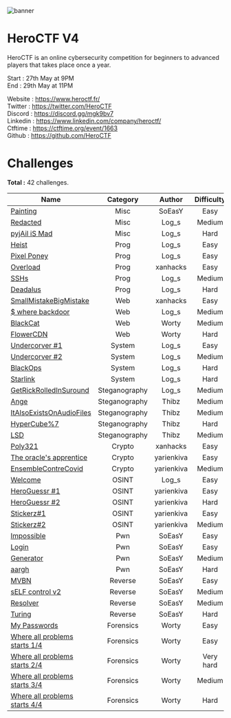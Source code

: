 ![banner](https://pbs.twimg.com/profile_banners/815907006708060160/1586530306/1500x500)

# HeroCTF V4

HeroCTF is an online cybersecurity competition for beginners to advanced players that takes place once a year.

Start : 27th May at 9PM<br>
End : 29th May at 11PM

Website : https://www.heroctf.fr/<br>
Twitter : https://twitter.com/HeroCTF<br>
Discord : https://discord.gg/mgk9bv7<br>
Linkedin : https://www.linkedin.com/company/heroctf/<br>
Ctftime : https://ctftime.org/event/1663<br>
Github : https://github.com/HeroCTF

# Challenges

**Total :** 42 challenges.

| Name                                                                    | Category      | Author     | Difficulty  | Done |
|-------------------------------------------------------------------------|:-------------:|:----------:|:-----------:|:----:|
| [Painting](Misc/Painting)                                               | Misc          | SoEasY     | Easy        |  ✅  |
| [Redacted](Misc/Redacted/)                                              | Misc          | Log\_s     | Medium      |  ✅  |
| [pyjAil iS Mad](Misc/pyjAil_iS_Mad/)                                    | Misc          | Log\_s     | Hard        |  ✅  |
| [Heist](Prog/heist/)                                                    | Prog          | Log\_s     | Easy        |  ✅  |
| [Pixel Poney](Prog/pixel_poney/)                                        | Prog          | Log\_s     | Easy        |  ✅  |
| [Overload](Prog/Overload/)                                              | Prog          | xanhacks   | Easy        |  ✅  |
| [SSHs](Prog/SSHs/)                                                      | Prog          | Log\_s     | Medium      |  ✅  |
| [Deadalus](Prog/deadalus/)                                              | Prog          | Log\_s     | Hard        |  ✅  |
| [SmallMistakeBigMistake](Web/SmallMistakeBigMistake/)                   | Web           | xanhacks   | Easy        |  ✅  |
| [$ where backdoor](Web/whereBackdoor/)                                  | Web           | Log\_s     | Medium      |  ✅  |
| [BlackCat](Web/BlackCat/)                                               | Web           | Worty      | Medium      |  ✅  |
| [FlowerCDN](Web/FlowerCDN/)                                             | Web           | Worty      | Hard        |  ✅  |
| [Undercorver #1](System/undercover1/)                                   | System        | Log\_s     | Easy        |  ✅  |
| [Undercorver #2](System/undercover2/)                                   | System        | Log\_s     | Medium      |  ✅  |
| [BlackOps](System/BlackOps/)                                            | System        | Log\_s     | Hard        |  ✅  |
| [Starlink](System/Starlink/)                                            | System        | Log\_s     | Hard        |  ✅  |
| [GetRickRolledInSuround](Steganography/GetRickRolledInSuround/)         | Steganography | Log\_s     | Medium      |  ✅  |
| [Ange](Steganography/Ange/)                                             | Steganography | Thibz      | Medium      |  ✅  |
| [ItAlsoExistsOnAudioFiles](Steganography/ItAlsoExistsOnAudioFiles/)     | Steganography | Thibz      | Medium      |  ✅  |
| [HyperCube%7](Steganography/HyperCube7/)                                | Steganography | Thibz      | Hard        |  ✅  |
| [LSD](Steganography/LSD/)                                               | Steganography | Thibz      | Medium      |  ✅  |
| [Poly321](Crypto/Poly321/)                                              | Crypto        | xanhacks   | Easy        |  ✅  |
| [The oracle's apprentice](Crypto/Oracles_apprentice/)                   | Crypto        | yarienkiva | Easy        |  ✅  |
| [EnsembleContreCovid](Crypto/EnsembleContreCovid/)                      | Crypto        | yarienkiva | Medium      |  ❌  |
| [Welcome](OSINT/welcome/)                                               | OSINT         | Log\_s     | Easy        |  ✅  |
| [HeroGuessr #1](OSINT/HeroGuessr#1/)                                    | OSINT         | yarienkiva | Easy        |  ✅  |
| [HeroGuessr #2](OSINT/HeroGuessr#2/)                                    | OSINT         | yarienkiva | Hard        |  ✅  |
| [Stickerz#1](OSINT/Stickerz1/)                                          | OSINT         | yarienkiva | Easy        |  ✅  |
| [Stickerz#2](OSINT/Stickerz2/)                                          | OSINT         | yarienkiva | Medium      |  ✅  |
| [Impossible](Pwn/Impossible/)                                           | Pwn           | SoEasY     | Easy        |  ✅  |
| [Login](Pwn/Login/)                                                     | Pwn           | SoEasY     | Easy        |  ❌  |
| [Generator](Pwn/Generator)                                              | Pwn           | SoEasY     | Medium      |  ❌  |
| [aargh](Pwn/aargh/)                                                     | Pwn           | SoEasY     | Hard        |  ❌  |
| [MVBN](Reverse/MVBN/)                                                   | Reverse       | SoEasY     | Easy        |  ❌  |
| [sELF control v2](Reverse/sELF_control_v2/)                             | Reverse       | SoEasY     | Medium      |  ❌  |
| [Resolver](Reverse/Resolver/)                                           | Reverse       | SoEasY     | Medium      |  ❌  |
| [Turing](Reverse/Turing/)                                               | Reverse       | SoEasY     | Hard        |  ❌  |
| [My Passwords](Forensics/MyPasswords)				                      | Forensics     | Worty      | Easy        |  ✅  |
| [Where all problems starts 1/4](Forensics/Where_All_Problem_Starts_1-4) | Forensics     | Worty      | Easy        |  ✅  |
| [Where all problems starts 2/4](Forensics/Where_All_Problem_Starts_2-4) | Forensics     | Worty      | Very hard   |  ✅  |
| [Where all problems starts 3/4](Forensics/Where_All_Problem_Starts_3-4) | Forensics     | Worty      | Medium      |  ✅  |
| [Where all problems starts 4/4](Forensics/Where_All_Problem_Starts_4-4) | Forensics     | Worty      | Hard        |  ✅  |
